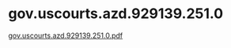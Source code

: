 # gov.uscourts.azd.929139.251.0

[gov.uscourts.azd.929139.251.0.pdf](gov%20uscourts%20azd%20929139%20251%200%2029d2cb1be6c448c79970d6bb6c4880ed/gov.uscourts.azd.929139.251.0.pdf)